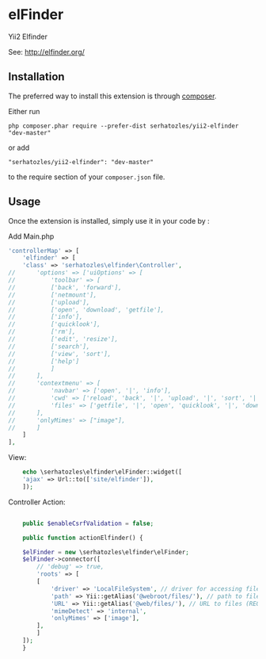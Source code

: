 elFinder
========
Yii2 Elfinder

See: http://elfinder.org/

Installation
------------

The preferred way to install this extension is through [composer](http://getcomposer.org/download/).

Either run

```
php composer.phar require --prefer-dist serhatozles/yii2-elfinder "dev-master"
```

or add

```
"serhatozles/yii2-elfinder": "dev-master"
```

to the require section of your `composer.json` file.


Usage
-----

Once the extension is installed, simply use it in your code by  :

Add Main.php
```php
'controllerMap' => [
    'elfinder' => [
	'class' => 'serhatozles\elfinder\Controller',
//	    'options' => ['uiOptions' => [
//		    'toolbar' => [
//			['back', 'forward'],
//			['netmount'],
//			['upload'],
//			['open', 'download', 'getfile'],
//			['info'],
//			['quicklook'],
//			['rm'],
//			['edit', 'resize'],
//			['search'],
//			['view', 'sort'],
//			['help']
//		    ]
//		],
//		'contextmenu' => [
//		    'navbar' => ['open', '|', 'info'],
//		    'cwd' => ['reload', 'back', '|', 'upload', '|', 'sort', '|', 'info'],
//		    'files' => ['getfile', '|', 'open', 'quicklook', '|', 'download', '|', 'rm', '|', 'edit', 'resize', '|', 'info']
//		],
//		'onlyMimes' => ["image"],
//	    ]
    ]
],
```

View:
```php
    echo \serhatozles\elfinder\elFinder::widget([
	'ajax' => Url::to(['site/elfinder']),
    ]); 
```

Controller Action:
```php

    public $enableCsrfValidation = false;

    public function actionElfinder() {

	$elFinder = new \serhatozles\elfinder\elFinder;
	$elFinder->connector([
	    // 'debug' => true,
	    'roots' => [
		[
		    'driver' => 'LocalFileSystem', // driver for accessing file system (REQUIRED)
		    'path' => Yii::getAlias('@webroot/files/'), // path to files (REQUIRED)
		    'URL' => Yii::getAlias('@web/files/'), // URL to files (REQUIRED)
		    'mimeDetect' => 'internal',
		    'onlyMimes' => ['image'],
		],
	    ]
	]);
    }
```
